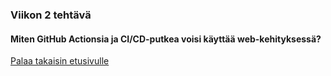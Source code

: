 ### Viikon 2 tehtävä
#### Miten GitHub Actionsia ja CI/CD-putkea voisi käyttää web-kehityksessä?


[Palaa takaisin etusivulle](index.md)